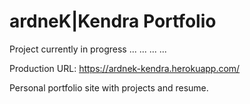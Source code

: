 # ardneK|Kendra Portfolio

Project currently in progress ... ... ... ...

Production URL: https://ardnek-kendra.herokuapp.com/

Personal portfolio site with projects and resume.
